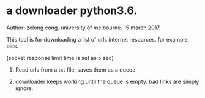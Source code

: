 # a downloader python3.6.
Author: zelong cong.
        university of melbourne.
        15 march 2017.

This tool is for downloading a list of urls internet resources. for example, pics.

(socket response limit time is set as 5 sec)

1. Read urls from a txt file, saves them as a queue.

2. downloader keeps working until the queue is empty. bad links are simply ignore.
